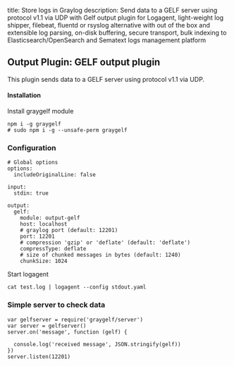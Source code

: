 title: Store logs in Graylog 
description: Send data to a GELF server using protocol v1.1 via UDP with Gelf output plugin for Logagent, light-weight log shipper, filebeat, fluentd or rsyslog alternative with out of the box and extensible log parsing, on-disk buffering, secure transport, bulk indexing to Elasticsearch/OpenSearch and Sematext logs management platform

## Output Plugin: GELF output plugin
This plugin sends data to a GELF server using protocol v1.1 via UDP.

#### Installation 

Install graygelf module 

```
npm i -g graygelf
# sudo npm i -g --unsafe-perm graygelf 
```

### Configuration

```
# Global options
options:
  includeOriginalLine: false

input:
  stdin: true

output: 
  gelf:
    module: output-gelf
    host: localhost
    # graylog port (default: 12201)
    port: 12201
    # compression 'gzip' or 'deflate' (default: 'deflate')
    compressType: deflate
    # size of chunked messages in bytes (default: 1240)
    chunkSize: 1024

```

Start logagent

```
cat test.log | logagent --config stdout.yaml
```

### Simple server to check data

```
var gelfserver = require('graygelf/server')
var server = gelfserver()
server.on('message', function (gelf) {
 
  console.log('received message', JSON.stringify(gelf))
})
server.listen(12201)
```
